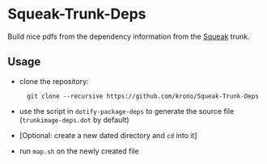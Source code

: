 # Squeak-Trunk-Deps

Build nice pdfs from the dependency information from the [Squeak](http://www.squeak.org) trunk.

## Usage

- clone the repository:
        
        git clone --recursive https://github.com/krono/Squeak-Trunk-Deps
        
- use the script in `dotify-package-deps` to generate the source file
  (`trunkimage-deps.dot` by default)
- [Optional: create a new dated directory and `cd` into it]
- run `map.sh` on the newly created file
